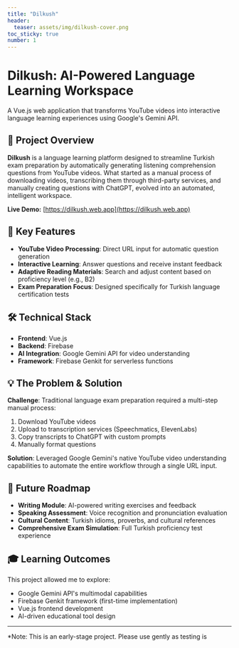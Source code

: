 ```yaml
---
title: "Dilkush"
header:
  teaser: assets/img/dilkush-cover.png
toc_sticky: true
number: 1
---
```


# Dilkush: AI-Powered Language Learning Workspace

A Vue.js web application that transforms YouTube videos into interactive language learning experiences using Google's Gemini API.

## 🎯 Project Overview

**Dilkush** is a language learning platform designed to streamline Turkish exam preparation by automatically generating listening comprehension questions from YouTube videos. What started as a manual process of downloading videos, transcribing them through third-party services, and manually creating questions with ChatGPT, evolved into an automated, intelligent workspace.

**Live Demo:** [https://dilkush.web.app](https://dilkush.web.app)

## 🚀 Key Features

- **YouTube Video Processing**: Direct URL input for automatic question generation
- **Interactive Learning**: Answer questions and receive instant feedback
- **Adaptive Reading Materials**: Search and adjust content based on proficiency level (e.g., B2)
- **Exam Preparation Focus**: Designed specifically for Turkish language certification tests

## 🛠️ Technical Stack

- **Frontend**: Vue.js
- **Backend**: Firebase
- **AI Integration**: Google Gemini API for video understanding
- **Framework**: Firebase Genkit for serverless functions

## 💡 The Problem & Solution

**Challenge**: Traditional language exam preparation required a multi-step manual process:
1. Download YouTube videos
2. Upload to transcription services (Speechmatics, ElevenLabs)
3. Copy transcripts to ChatGPT with custom prompts
4. Manually format questions

**Solution**: Leveraged Google Gemini's native YouTube video understanding capabilities to automate the entire workflow through a single URL input.

## 🔮 Future Roadmap

- **Writing Module**: AI-powered writing exercises and feedback
- **Speaking Assessment**: Voice recognition and pronunciation evaluation
- **Cultural Content**: Turkish idioms, proverbs, and cultural references
- **Comprehensive Exam Simulation**: Full Turkish proficiency test experience

## 🎓 Learning Outcomes

This project allowed me to explore:
- Google Gemini API's multimodal capabilities
- Firebase Genkit framework (first-time implementation)
- Vue.js frontend development
- AI-driven educational tool design

---

*Note: This is an early-stage project. Please use gently as testing is
